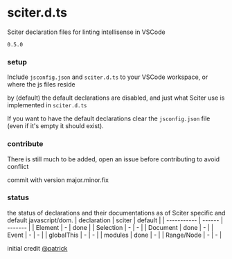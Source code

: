 # sciter.d.ts
Sciter declaration files for linting intellisense in VSCode

`0.5.0`

### setup

Include `jsconfig.json` and `sciter.d.ts` to your VSCode workspace, or where the js files reside

by (default) the default declarations are disabled, and just what Sciter use is implemented in `sciter.d.ts`

If you want to have the default declarations clear the `jsconfig.json` file (even if it's empty it should exist).


### contribute

There is still much to be added, open an issue before contributing to avoid conflict

commit with version major.minor.fix


### status

the status of declarations and their documentations as of Sciter specific and default javascript/dom.
| declaration | sciter | default |
| ----------- | ------ | ------- |
| Element | - | done |
| Selection | - | - |
| Document | done | - |
| Event | - | - |
| globalThis | - | - |
| modules | done | - |
| Range/Node | - | - |

initial credit [@patrick](https://sciter.com/forums/users/patrick/)
